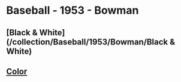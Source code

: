 # Baseball - 1953 - Bowman
## [Black & White](/collection/Baseball/1953/Bowman/Black & White)
## [Color](/collection/Baseball/1953/Bowman/Color)
